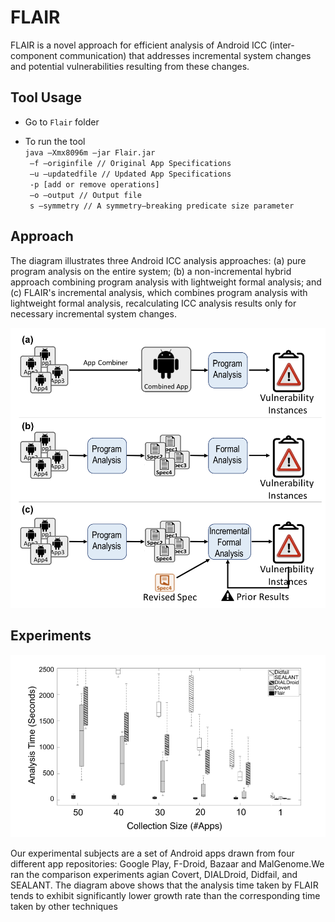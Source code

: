 # FLAIR

FLAIR is a novel approach for efficient analysis of Android ICC (inter-component communication) that addresses incremental system changes and potential vulnerabilities resulting from these changes.

## Tool Usage
- Go to `Flair` folder

- To run the tool <br>
` java –Xmx8096m –jar Flair.jar `<br>`
–f –originfile // Original App Specifications`<br>`
–u –updatedfile // Updated App Specifications`<br>`
-p [add or remove operations]`<br>`
–o –output // Output file`<br>`
s –symmetry // A symmetry–breaking predicate size parameter`

## Approach
The diagram illustrates three Android ICC analysis approaches: (a) pure program analysis on the entire system; (b) a non-incremental hybrid approach combining program analysis with lightweight formal analysis; and (c) FLAIR's incremental analysis, which combines program analysis with lightweight formal analysis, recalculating ICC analysis results only for necessary incremental system changes.

![Image Alt text](/Image/Flair_1.png)

## Experiments

![Image Alt text](/Image/Flair_2.png)

Our experimental subjects are a set of Android apps drawn from four different app repositories: Google Play, F-Droid, Bazaar and MalGenome.We ran the comparison experiments agian Covert, DIALDroid, Didfail, and SEALANT. The diagram above shows that the analysis time taken by FLAIR tends to exhibit significantly lower growth rate than the corresponding time taken by other techniques


